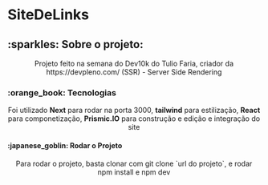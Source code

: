 # SiteDeLinks

<h2>:sparkles: Sobre o projeto: </h2>
<p align="center">Projeto feito na semana do Dev10k do Tulio Faria, criador da https://devpleno.com/  (SSR) - Server Side Rendering </p>

<h3>:orange_book: Tecnologias</h3>
<p align="center">Foi utilizado <b>Next</b> para rodar na porta 3000, <b>tailwind</b> para estilização, <b>React</b> para componetização, <b>Prismic.IO</b> para construção e edição e integração do site </p>

<h4>:japanese_goblin: Rodar o Projeto</h4>
<p align="center">Para rodar o projeto, basta clonar com git clone `url do projeto`, e rodar npm install e npm dev </p>


